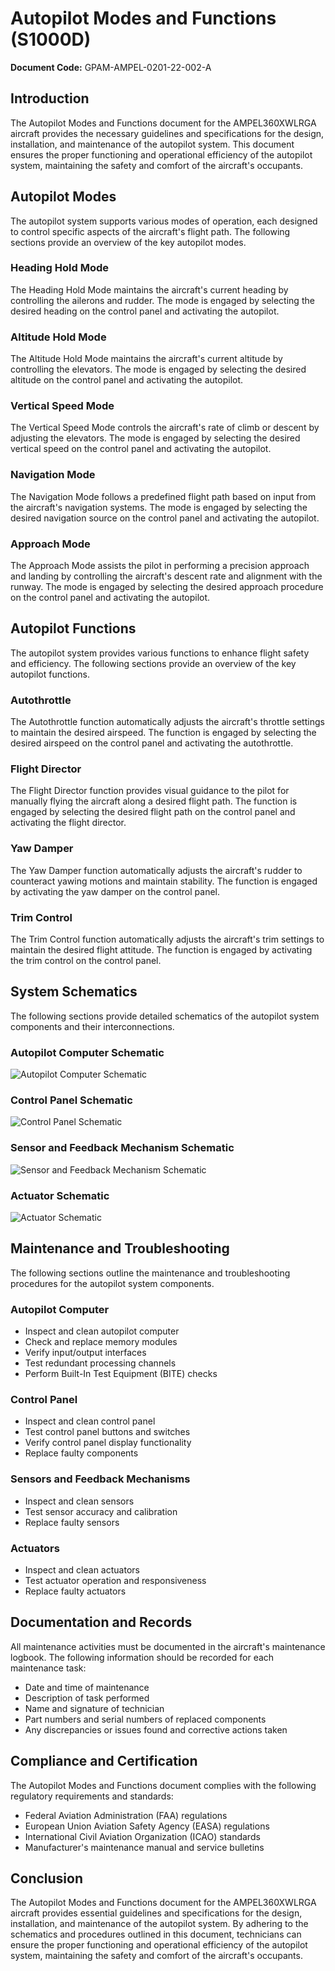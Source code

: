 # Autopilot Modes and Functions (S1000D)

**Document Code:** GPAM-AMPEL-0201-22-002-A

## Introduction

The Autopilot Modes and Functions document for the AMPEL360XWLRGA aircraft provides the necessary guidelines and specifications for the design, installation, and maintenance of the autopilot system. This document ensures the proper functioning and operational efficiency of the autopilot system, maintaining the safety and comfort of the aircraft's occupants.

## Autopilot Modes

The autopilot system supports various modes of operation, each designed to control specific aspects of the aircraft's flight path. The following sections provide an overview of the key autopilot modes.

### Heading Hold Mode

The Heading Hold Mode maintains the aircraft's current heading by controlling the ailerons and rudder. The mode is engaged by selecting the desired heading on the control panel and activating the autopilot.

### Altitude Hold Mode

The Altitude Hold Mode maintains the aircraft's current altitude by controlling the elevators. The mode is engaged by selecting the desired altitude on the control panel and activating the autopilot.

### Vertical Speed Mode

The Vertical Speed Mode controls the aircraft's rate of climb or descent by adjusting the elevators. The mode is engaged by selecting the desired vertical speed on the control panel and activating the autopilot.

### Navigation Mode

The Navigation Mode follows a predefined flight path based on input from the aircraft's navigation systems. The mode is engaged by selecting the desired navigation source on the control panel and activating the autopilot.

### Approach Mode

The Approach Mode assists the pilot in performing a precision approach and landing by controlling the aircraft's descent rate and alignment with the runway. The mode is engaged by selecting the desired approach procedure on the control panel and activating the autopilot.

## Autopilot Functions

The autopilot system provides various functions to enhance flight safety and efficiency. The following sections provide an overview of the key autopilot functions.

### Autothrottle

The Autothrottle function automatically adjusts the aircraft's throttle settings to maintain the desired airspeed. The function is engaged by selecting the desired airspeed on the control panel and activating the autothrottle.

### Flight Director

The Flight Director function provides visual guidance to the pilot for manually flying the aircraft along a desired flight path. The function is engaged by selecting the desired flight path on the control panel and activating the flight director.

### Yaw Damper

The Yaw Damper function automatically adjusts the aircraft's rudder to counteract yawing motions and maintain stability. The function is engaged by activating the yaw damper on the control panel.

### Trim Control

The Trim Control function automatically adjusts the aircraft's trim settings to maintain the desired flight attitude. The function is engaged by activating the trim control on the control panel.

## System Schematics

The following sections provide detailed schematics of the autopilot system components and their interconnections.

### Autopilot Computer Schematic

![Autopilot Computer Schematic](images/autopilot_computer_schematic.png)

### Control Panel Schematic

![Control Panel Schematic](images/control_panel_schematic.png)

### Sensor and Feedback Mechanism Schematic

![Sensor and Feedback Mechanism Schematic](images/sensor_feedback_mechanism_schematic.png)

### Actuator Schematic

![Actuator Schematic](images/actuator_schematic.png)

## Maintenance and Troubleshooting

The following sections outline the maintenance and troubleshooting procedures for the autopilot system components.

### Autopilot Computer

- Inspect and clean autopilot computer
- Check and replace memory modules
- Verify input/output interfaces
- Test redundant processing channels
- Perform Built-In Test Equipment (BITE) checks

### Control Panel

- Inspect and clean control panel
- Test control panel buttons and switches
- Verify control panel display functionality
- Replace faulty components

### Sensors and Feedback Mechanisms

- Inspect and clean sensors
- Test sensor accuracy and calibration
- Replace faulty sensors

### Actuators

- Inspect and clean actuators
- Test actuator operation and responsiveness
- Replace faulty actuators

## Documentation and Records

All maintenance activities must be documented in the aircraft's maintenance logbook. The following information should be recorded for each maintenance task:

- Date and time of maintenance
- Description of task performed
- Name and signature of technician
- Part numbers and serial numbers of replaced components
- Any discrepancies or issues found and corrective actions taken

## Compliance and Certification

The Autopilot Modes and Functions document complies with the following regulatory requirements and standards:

- Federal Aviation Administration (FAA) regulations
- European Union Aviation Safety Agency (EASA) regulations
- International Civil Aviation Organization (ICAO) standards
- Manufacturer's maintenance manual and service bulletins

## Conclusion

The Autopilot Modes and Functions document for the AMPEL360XWLRGA aircraft provides essential guidelines and specifications for the design, installation, and maintenance of the autopilot system. By adhering to the schematics and procedures outlined in this document, technicians can ensure the proper functioning and operational efficiency of the autopilot system, maintaining the safety and comfort of the aircraft's occupants.
